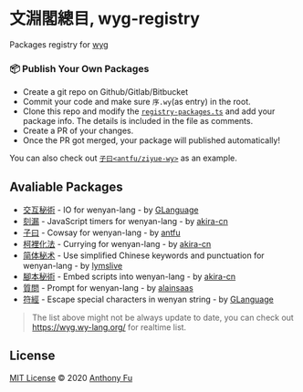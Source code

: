 # 文淵閣總目, wyg-registry

Packages registry for [wyg](https://github.com/wenyan-lang/wyg)

### 📦 Publish Your Own Packages

- Create a git repo on Github/Gitlab/Bitbucket
- Commit your code and make sure `序.wy`(as entry) in the root.
- Clone this repo and modify the [`registry-packages.ts`](https://github.com/wenyan-lang/wyg-registry/blob/master/registry-packages.ts) and add your package info. The details is included in the file as comments.
- Create a PR of your changes.
- Once the PR got merged, your package will published automatically!

You can also check out [`子曰<antfu/ziyue-wy>`](https://github.com/antfu/ziyue-wy) as an example.

## Avaliable Packages

<!--GENERATED_DO_NOT_MODIFY-->
<!--package_list_start-->

- [交互秘術](https://github.com/GLanguage/jiaohu-wy/tree/master) - IO for wenyan-lang - by [GLanguage](https://github.com/GLanguage)
- [刻漏](https://github.com/akira-cn/kelou-wy/tree/master) - JavaScript timers for wenyan-lang - by [akira-cn](https://github.com/akira-cn)
- [子曰](https://github.com/antfu/ziyue-wy/tree/master) - Cowsay for wenyan-lang - by [antfu](https://github.com/antfu)
- [柯裡化法](https://github.com/akira-cn/currying-wy/tree/master) - Currying for wenyan-lang - by [akira-cn](https://github.com/akira-cn)
- [简体秘术](https://github.com/lymslive/wyg-packages/tree/jiantihua) - Use simplified Chinese keywords and punctuation for wenyan-lang - by [lymslive](https://github.com/lymslive/wyg-packages)
- [腳本秘術](https://github.com/akira-cn/script-wy/tree/master) - Embed scripts into wenyan-lang - by [akira-cn](https://github.com/akira-cn)
- [質問](https://github.com/alainsaas/prompt-wy/tree/master) - Prompt for wenyan-lang - by [alainsaas](https://github.com/alainsaas)
- [符經](https://github.com/GLanguage/fujing-wy/tree/master) - Escape special characters in wenyan string - by [GLanguage](https://github.com/GLanguage)

<!--package_list_end-->

> The list above might not be always update to date, you can check out https://wyg.wy-lang.org/ for realtime list.

## License

[MIT License](https://github.com/wenyan-lang/wyg-registry/blob/master/LICENSE) © 2020 [Anthony Fu](https://github.com/antfu)
